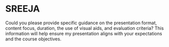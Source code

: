 # SREEJA


Could you please provide specific guidance on the presentation format, content focus, duration, the use of visual aids, and evaluation criteria? This information will help ensure my presentation aligns with your expectations and the course objectives.
